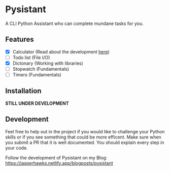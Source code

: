 # Pysistant
A CLI Python Assistant who can complete mundane tasks for you.

## Features
* [x] Calculator (Read about the development [here](https://jasperhawks.netlify.app/blogposts/pysistant/completion%20of%20the%20calculator))
* [ ] Todo list (File I/O)
* [x] Dictonary (Working with libraries)
* [ ] Stopwatch (Fundamentals)
* [ ] Timers (Fundamentals)

## Installation
**STILL UNDER DEVELOPMENT**

## Development
Feel free to help out in the project if you would like to challenge your Python skills or if you see something that could be more efficent. Make sure when you submit a PR that it is well documented. You should explain every step in your code.

Follow the development of Pysistant on my Blog: https://jasperhawks.netlify.app/blogposts/pysistant
